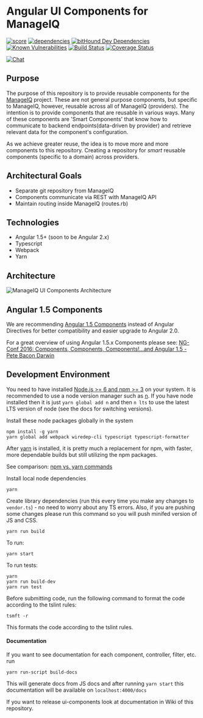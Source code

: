# Angular UI Components for ManageIQ

[![score](https://www.bithound.io/github/ManageIQ/ui-components/badges/score.svg)](https://www.bithound.io/github/ManageIQ/ui-components)
[![dependencies](https://www.bithound.io/github/ManageIQ/ui-components/badges/dependencies.svg)](https://www.bithound.io/github/ManageIQ/ui-components/master/dependencies/npm)
[![bitHound Dev Dependencies](https://www.bithound.io/github/ManageIQ/ui-components/badges/devDependencies.svg)](https://www.bithound.io/github/ManageIQ/ui-components/master/dependencies/npm)
[![Known Vulnerabilities](https://snyk.io/test/github/mtho11/ui-components/badge.svg)](https://snyk.io/test/github/mtho11/ui-components)
[![Build Status](https://travis-ci.org/ManageIQ/ui-components.svg)](https://travis-ci.org/ManageIQ/ui-components)
[![Coverage Status](https://coveralls.io/repos/github/ManageIQ/ui-components/badge.svg)](https://coveralls.io/github/ManageIQ/ui-components)

[![Chat](https://badges.gitter.im/Join%20Chat.svg)](https://gitter.im/ManageIQ/manageiq/ui?utm_source=badge&utm_medium=badge&utm_campaign=pr-badge&utm_content=badge)

## Purpose

The purpose of this repository is to provide reusable components for the [ManageIQ](http:github.com/manageiq/manageiq)
project. These are not general purpose components, but specific to ManageIQ, however, reusable across all of
ManageIQ (providers). The intention is to provide components that are reusable in various ways. Many of these components
are 'Smart Components' that know how to communicate to backend endpoints(data-driven by provider) and retrieve relevant data for
the component's configuration.

As we achieve greater reuse, the idea is to move more and more components to this repository. Creating a repository for
*smart* reusable components (specific to a domain) across providers.

## Architectural Goals

* Separate git repository from ManageIQ
* Components communicate via REST with ManageIQ API
* Maintain routing inside ManageIQ (routes.rb)

## Technologies

* Angular 1.5+ (soon to be Angular 2.x)
* Typescript
* Webpack
* Yarn

## Architecture

![ManageIQ UI Components Architecture](MiQ-UI-Architecture.jpg)

## Angular 1.5 Components

We are recommending [Angular 1.5 Components](https://docs.angularjs.org/guide/component) instead of Angular Directives
for better compatibility and easier upgrade to Angular 2.0.

For a great overview of using Angular 1.5.x Components please see: [NG-Conf 2016: Components, Components, Components!...and Angular 1.5 - Pete Bacon Darwin](https://www.youtube.com/watch?list=PLOETEcp3DkCq788xapkP_OU-78jhTf68j&v=AMwjDibFxno&ab_channel=ng-conf)


## Development Environment

You need to have installed [Node.js >= 6  and npm >= 3](https://docs.npmjs.com/getting-started/installing-node) on your system.
It is recommended to use a node version manager such as [n](https://www.npmjs.com/package/n). If you have node installed then it is
just `yarn global add n` and then `n lts` to use the latest LTS version of node (see the docs for switching versions).

Install these node packages globally in the system
```
npm install -g yarn
yarn global add webpack wiredep-cli typescript typescript-formatter
```

After [yarn](http://yarn.io) is installed, it is pretty much a replacement for npm, with faster, more dependable  builds
but still utilizing the npm packages.

See comparison: [npm vs. yarn commands](https://yarnpkg.com/en/docs/migrating-from-npm)

Install local node dependencies
```
yarn
```

Create library dependencies (run this every time you make any changes to `vendor.ts`) - no need to worry about any TS
errors. Also, if you are pushing some changes please run this command so you will push minifed version of JS and CSS.
```
yarn run build
```

To run:
```
yarn start
```

To run tests:
```
yarn
yarn run build-dev
yarn run test
```

Before submitting code, run the following command to format the code according to the tslint rules:
```
tsmft -r
```

This formats the code according to the tslint rules.

#### Documentation

If you want to see documentation for each component, controller, filter, etc. run
```
yarn run-script build-docs
```
This will generate docs from JS docs and after running `yarn start` this documentation will be available on `localhost:4000/docs`

If you want to release ui-components look at documentation in Wiki of this repository.
